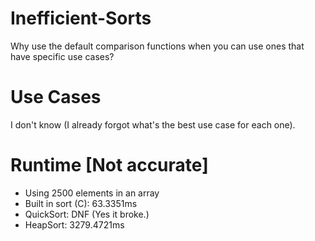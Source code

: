 # Inefficient-Sorts
Why use the default comparison functions when you can use ones that have specific use cases?

# Use Cases
I don't know (I already forgot what's the best use case for each one). 


# Runtime [Not accurate]
- Using 2500 elements in an array
- Built in sort (C): 63.3351ms
- QuickSort: DNF (Yes it broke.)
- HeapSort: 3279.4721ms
